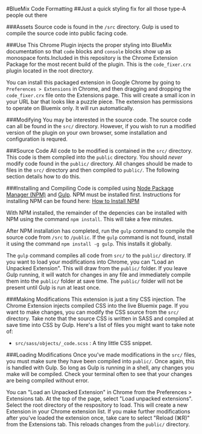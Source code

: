 #BlueMix Code Formatting
##Just a quick styling fix for all those type-A people out there

###Assets
Source code is found in the `/src` directory. Gulp is used to compile the source code into public facing code.

###Use
This Chrome Plugin injects the proper styling into BlueMix documentation so that `code` blocks and `console` blocks show up as monospace fonts.Included in this repository is the Chrome Extension Package for the most recent build of the plugin. This is the `code_fixer.crx` plugin located in the root directory.

You can install this packaged extension in Google Chrome by going to `Preferences > Extensions` in Chrome, and then dragging and dropping the `code_fixer.crx` file onto the Extensions page. This will create a small icon in your URL bar that looks like a puzzle piece. The extension has permissions to operate on Bluemix only. It will run automatically.

###Modifying
You may be interested in the source code. The source code can all be found in the `src/` directory. However, if you wish to run a modified version of the plugin on your own browser, some installation and configuration is requred.

###Source Code
All code to be modified is contained in the `src/` directory. This code is them compiled into the `public` directory. You should _never_ modify code found in the `public/` directory. All changes should be made to files in the `src/` directory and then compiled to `public/`. The following section details how to do this.

###Installing and Compiling
Code is compiled using [Node Package Manager (NPM)](https://www.npmjs.com/) and [Gulp](http://gulpjs.com/). NPM must be installed first. Instructions for installing NPM can be found here: [How to Install NPM](http://blog.npmjs.org/post/85484771375/how-to-install-npm "How to Install NPM")

With NPM installed, the remainder of the depencies can be installed with NPM using the command `npm install`. This will take a few minutes.

After NPM installation has completed, run the `gulp` command to compile the source code from `/src` to `/public`. If the `gulp` command is not found, install it using the command `npm install -g gulp`. This installs it globally.

The `gulp` command compiles all code from `src/` to the `public/` directory. If you want to load your modifications into Chrome, you can "Load an Unpacked Extension". This will draw from the `public/` folder. If you leave Gulp running, it will watch for changes in any file and immediately compile them into the `public/` folder at save time. The `public/` folder will not be present until Gulp is run at least once.

###Making Modifications
This extension is just a tiny CSS injection. The Chrome Extension injects compiled CSS into the live Bluemix page. If you want to make changes, you can modify the CSS source from the `src/` directory. Take note that the source CSS is written in SASS and compiled at save time into CSS by Gulp. Here's a list of files you might want to take note of:

* `src/sass/objects/_code.scss` : A tiny little CSS snippet.

###Loading Modifications
Once you've made modifications in the `src/` files, you must make sure they have been compiled into `public/`. Once again, this is handled with Gulp. So long as Gulp is running in a shell, any changes you make will be compiled. Check your terminal often to see that your changes are being compiled without error.

You can "Load an Unpacked Extension" in Chrome from the Preferences > Extensions tab. At the top of the page, select "Load unpacked extensions". Select the root directory of the respository to load. This will create a new Extension in your Chrome extension list. If you make further modifications after you've loaded the extension once, take care to select "Reload (⌘R)" from the Extensions tab. This reloads changes from the `public/` directory.